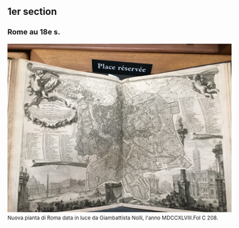 ## 1er section
### Rome au 18e s.

[![Foo](/img/doc5/doc5_1.jpg)](./document5.html)
<small style="text-align:center">Nuova pianta di Roma data in luce da Giambattista Nolli,  l'anno MDCCXLVIII.Fol C 208. </small>
